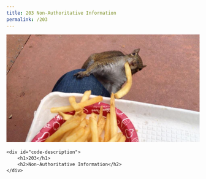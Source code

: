 ```yaml
---
title: 203 Non-Authoritative Information
permalink: /203
---
```

<div class="status-page-container">
<div>
    <img src="/assets/img/code/203.jpg" alt="203 Non-Authoritative Information" />

    <div id="code-description">
        <h1>203</h1>
        <h2>Non-Authoritative Information</h2>
    </div>
</div>
</div>
